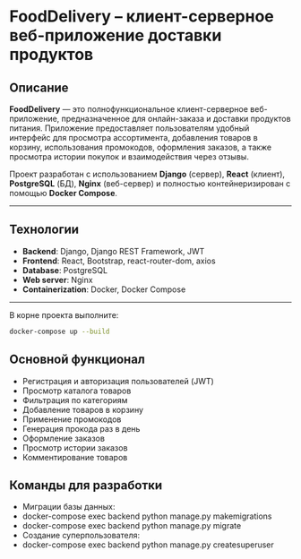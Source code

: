 # FoodDelivery – клиент-серверное веб-приложение доставки продуктов

## Описание

**FoodDelivery** — это полнофункциональное клиент-серверное веб-приложение, предназначенное для онлайн-заказа и доставки продуктов питания. Приложение предоставляет пользователям удобный интерфейс для просмотра ассортимента, добавления товаров в корзину, использования промокодов, оформления заказов, а также просмотра истории покупок и взаимодействия через отзывы.

Проект разработан с использованием **Django** (сервер), **React** (клиент), **PostgreSQL** (БД), **Nginx** (веб-сервер) и полностью контейнеризирован с помощью **Docker Compose**.

---

## Технологии

- **Backend**: Django, Django REST Framework, JWT
- **Frontend**: React, Bootstrap, react-router-dom, axios
- **Database**: PostgreSQL
- **Web server**: Nginx
- **Containerization**: Docker, Docker Compose

---

В корне проекта выполните:

```bash
docker-compose up --build
```

## Основной функционал
- Регистрация и авторизация пользователей (JWT)
- Просмотр каталога товаров
- Фильтрация по категориям
- Добавление товаров в корзину
- Применение промокодов
- Генерация прокода раз в день
- Оформление заказов
- Просмотр истории заказов
- Комментирование товаров

## Команды для разработки
- Миграции базы данных:
- docker-compose exec backend python manage.py makemigrations
- docker-compose exec backend python manage.py migrate
- Создание суперпользователя:
- docker-compose exec backend python manage.py createsuperuser
